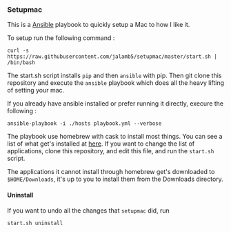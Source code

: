 ### Setupmac

This is a [Ansible](https://www.ansible.com/) playbook to quickly setup 
a Mac to how I like it.

To setup run the following command :
```
curl -s https://raw.githubusercontent.com/jalamb5/setupmac/master/start.sh | /bin/bash
```

The start.sh script installs `pip` and then `ansible` with pip.
Then git clone this repository and execute the `ansible` playbook which does
all the heavy lifting of setting your mac.

If you already have ansible installed or prefer running it directly, execure the following :
```
ansible-playbook -i ./hosts playbook.yml --verbose
```

The playbook use homebrew with cask to install most things. You can see a list of
what get's installed at [here](https://github.com/jalamb5/jsetup/blob/master/roles/setup/vars/main.yml). If you want to change the list of applications, clone
this repository, and edit this file, and run the `start.sh` script.

The applications it cannot install through homebrew get's downloaded to
`$HOME/Downloads`, it's up to you to install them from the Downloads directory.


#### Uninstall

If you want to undo all the changes that `setupmac` did, run 

```
start.sh uninstall
```

